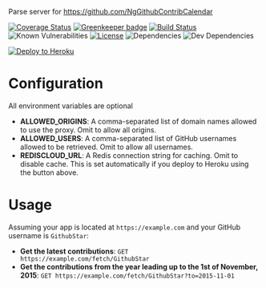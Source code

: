Parse server for https://github.com/NgGithubContribCalendar

[![Coverage Status](https://img.shields.io/coveralls/github/NgGithubContribCalendar/server/master.svg?style=flat-square)](https://coveralls.io/github/NgGithubContribCalendar/server?branch=master)
[![Greenkeeper badge](https://badges.greenkeeper.io/NgGithubContribCalendar/server.svg)](https://greenkeeper.io/)
[![Build Status](https://img.shields.io/travis/NgGithubContribCalendar/server/master.svg?style=flat-square)](https://travis-ci.org/NgGithubContribCalendar/server)
![Known Vulnerabilities](https://snyk.io/test/github/NgGithubContribCalendar/server/badge.svg)
[![License](https://img.shields.io/github/license/NgGithubContribCalendar/server.svg?style=flat-square)](https://github.com/NgGithubContribCalendar/server/blob/master/LICENSE)
![Dependencies](https://img.shields.io/david/NgGithubContribCalendar/server.svg?style=flat-square)
![Dev Dependencies](https://img.shields.io/david/dev/NgGithubContribCalendar/server.svg?style=flat-square)

[![Deploy to Heroku](https://www.herokucdn.com/deploy/button.png)](https://www.heroku.com/deploy/?template=https://github.com/NgGithubContribCalendar/server)

# Configuration

All environment variables are optional

* **ALLOWED_ORIGINS**: A comma-separated list of domain names allowed to use the proxy. Omit to allow all origins.
* **ALLOWED_USERS**: A comma-separated list of GitHub usernames allowed to be retrieved. Omit to allow all usernames.
* **REDISCLOUD_URL**: A Redis connection string for caching. Omit to disable cache. This is set automatically if you deploy to Heroku using the button above.

# Usage

Assuming your app is located at `https://example.com` and your GitHub username is `GithubStar`:

* **Get the latest contributions**: `GET https://example.com/fetch/GithubStar`
* **Get the contributions from the year leading up to the 1st of November, 2015**: `GET https://example.com/fetch/GithubStar?to=2015-11-01`
